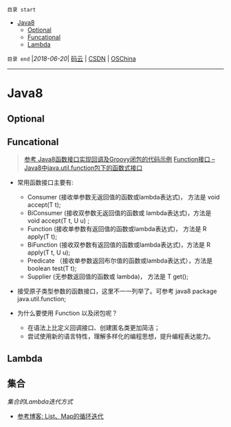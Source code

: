 `目录 start`
 
- [Java8](#java8)
    - [Optional](#optional)
    - [Funcational](#funcational)
    - [Lambda](#lambda)

`目录 end` |_2018-06-20_| [码云](https://gitee.com/kcp1104) | [CSDN](http://blog.csdn.net/kcp606) | [OSChina](https://my.oschina.net/kcp1104)
****************************************
# Java8

## Optional
## Funcational

> [参考  Java8函数接口实现回调及Groovy闭包的代码示例](http://www.cnblogs.com/lovesqcc/p/6083759.html)
> [Function接口 – Java8中java.util.function包下的函数式接口](http://ifeve.com/jjava-util-function-java8/)

- 常用函数接口主要有:
    - Consumer (接收单参数无返回值的函数或lambda表达式)， 方法是 void accept(T t);
    - BiConsumer (接收双参数无返回值的函数或 lambda表达式)，方法是 void accept(T t, U u) ;
    - Function (接收单参数有返回值的函数或lambda表达式)， 方法是 R apply(T t);
    - BiFunction (接收双参数有返回值的函数或lambda表达式)，方法是 R apply(T t, U u);
    - Predicate （接收单参数返回布尔值的函数或lambda表达式），方法是 boolean test(T t);
    - Supplier (无参数返回值的函数或 lambda)， 方法是 T get();
- 接受原子类型参数的函数接口，这里不一一列举了。可参考 java8 package java.util.function;

- 为什么要使用 Function 以及闭包呢？
    - 在语法上比定义回调接口、创建匿名类更加简洁；
    - 尝试使用新的语言特性，理解多样化的编程思想，提升编程表达能力。

## Lambda


## 集合
_集合的Lambda迭代方式_
- [参考博客: List、Map的循环迭代](http://blog.csdn.net/xf_87/article/details/53931207)
